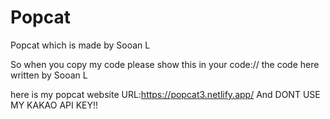 # Popcat
Popcat which is made by Sooan L

So when you copy my code please show this in your code:// the code here written by Sooan L

here is my popcat website URL:https://popcat3.netlify.app/
And DONT USE MY KAKAO API KEY!!

